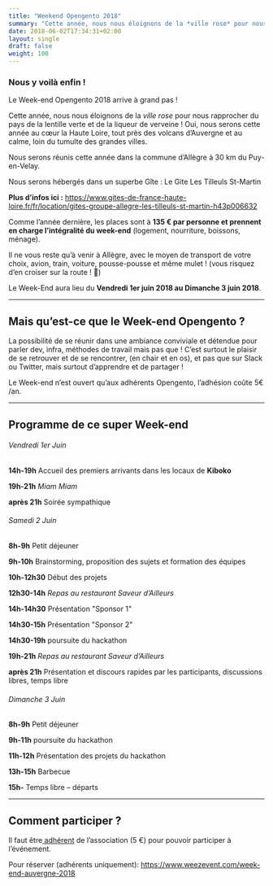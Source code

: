 ```yaml
---
title: "Weekend Opengento 2018"
summary: "Cette année, nous nous éloignons de la *ville rose* pour nous rapprocher du pays de la lentille verte et de la liqueur de verveine ! Oui, nous serons cette année au cœur la Haute Loire, tout près des volcans d’Auvergne et au calme, loin du tumulte des grandes villes."
date: 2018-06-02T17:34:31+02:00
layout: single
draft: false
weight: 100
---
```


### Nous y voilà enfin !

Le Week-end Opengento 2018 arrive à grand pas !

Cette année, nous nous éloignons de la *ville rose* pour nous rapprocher du pays de la lentille verte et de la liqueur de verveine ! Oui, nous serons cette année au cœur la Haute Loire, tout près des volcans d’Auvergne et au calme, loin du tumulte des grandes villes.

Nous serons réunis cette année dans la commune d’Allègre à 30 km du Puy-en-Velay.

Nous serons hébergés dans un superbe Gîte : Le Gite Les Tilleuls St-Martin

**Plus d’infos ici :** <https://www.gites-de-france-haute-loire.fr/fr/location/gites-groupe-allegre-les-tilleuls-st-martin-h43p006632>
 

Comme l’année dernière, les places sont à **135 € par personne et prennent en charge l’intégralité du week-end** (logement, nourriture, boissons, ménage).

Il ne vous reste qu’à venir à Allègre, avec le moyen de transport de votre choix, avion, train, voiture, pousse-pousse et même mulet ! (vous risquez d’en croiser sur la route ! 🙂)


Le Week-End aura lieu du **Vendredi 1er juin 2018 au Dimanche 3 juin 2018**.

------

## Mais qu’est-ce que le Week-end Opengento ?

La possibilité de se réunir dans une ambiance conviviale et détendue pour parler dev, infra, méthodes de travail mais pas que !
C’est surtout le plaisir de se retrouver et de se rencontrer, (en chair et en os), et pas que sur Slack ou Twitter, mais surtout d’apprendre et de partager !

Le Week-end n’est ouvert qu’aux adhérents Opengento, l’adhésion coûte 5€ /an.

------

## Programme de ce super Week-end

###### Vendredi 1er Juin

**14h-19h** Accueil des premiers arrivants dans les locaux de **Kiboko**

**19h-21h** *Miam Miam*

**après 21h** Soirée sympathique

###### Samedi 2 Juin

**8h-9h** Petit déjeuner

**9h-10h** Brainstorming, proposition des sujets et formation des équipes

**10h-12h30** Début des projets

**12h30-14h** *Repas au restaurant Saveur d’Ailleurs*

**14h-14h30** Présentation "Sponsor 1"

**14h30-15h** Présentation "Sponsor 2"

**14h30-19h** poursuite du hackathon

**19h-21h** *Repas au restaurant Saveur d’Ailleurs*

**après 21h** Présentation et discours rapides par les participants, discussions libres, temps libre

###### Dimanche 3 Juin

**8h-9h** Petit déjeuner

**9h-11h** poursuite du hackathon

**11h-12h** Présentation des projets du hackathon

**13h-15h** Barbecue

**15h-** Temps libre – départs

 
------

## **Comment participer ?**

Il faut être[ adhérent](https://www.opengento.fr/association-opengento/) de l’association (5 €) pour pouvoir participer à l’événement.



Pour réserver (adhérents uniquement): <https://www.weezevent.com/week-end-auvergne-2018>
